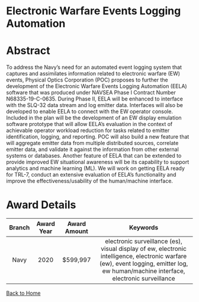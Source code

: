 
Electronic Warfare Events Logging Automation
============================================

# Abstract


To address the Navy’s need for an automated event logging system that captures and assimilates information related to electronic warfare (EW) events, Physical Optics Corporation (POC) proposes to further the development of the Electronic Warfare Events Logging Automation (EELA) software that was produced under NAVSEA Phase I Contract Number N68335-19-C-0635. During Phase II, EELA will be enhanced to interface with the SLQ-32 data stream and log emitter data. Interfaces will also be developed to enable EELA to connect with the EW operator console. Included in the plan will be the development of an EW display emulation software prototype that will allow EELA’s evaluation in the context of achievable operator workload reduction for tasks related to emitter identification, logging, and reporting. POC will also build a new feature that will aggregate emitter data from multiple distributed sources, correlate emitter data, and validate it against the information from other external systems or databases. Another feature of EELA that can be extended to provide improved EW situational awareness will be its capability to support analytics and machine learning (ML). We will work on getting EELA ready for TRL-7, conduct an extensive evaluation of EELA’s functionality and improve the effectiveness/usability of the human/machine interface.  

# Award Details

|Branch|Award Year|Award Amount|Keywords|
| :---: | :---: | :---: | :---: |
|Navy|2020|$599,997|electronic surveillance (es), visual display of ew, electronic intelligence, electronic warfare (ew), event logging, emitter log, ew human/machine interface, electronic surveillance|
  
  


[Back to Home](https://github.com/chrischow/dod_sbir_awards/JH/#2022)
